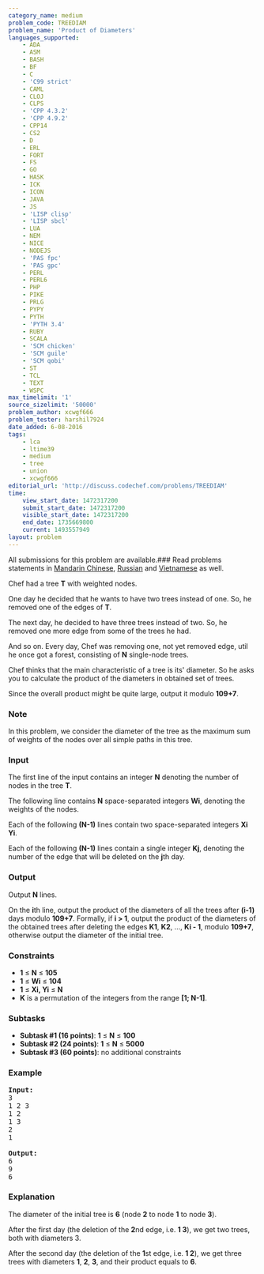 ```yaml
---
category_name: medium
problem_code: TREEDIAM
problem_name: 'Product of Diameters'
languages_supported:
    - ADA
    - ASM
    - BASH
    - BF
    - C
    - 'C99 strict'
    - CAML
    - CLOJ
    - CLPS
    - 'CPP 4.3.2'
    - 'CPP 4.9.2'
    - CPP14
    - CS2
    - D
    - ERL
    - FORT
    - FS
    - GO
    - HASK
    - ICK
    - ICON
    - JAVA
    - JS
    - 'LISP clisp'
    - 'LISP sbcl'
    - LUA
    - NEM
    - NICE
    - NODEJS
    - 'PAS fpc'
    - 'PAS gpc'
    - PERL
    - PERL6
    - PHP
    - PIKE
    - PRLG
    - PYPY
    - PYTH
    - 'PYTH 3.4'
    - RUBY
    - SCALA
    - 'SCM chicken'
    - 'SCM guile'
    - 'SCM qobi'
    - ST
    - TCL
    - TEXT
    - WSPC
max_timelimit: '1'
source_sizelimit: '50000'
problem_author: xcwgf666
problem_tester: harshil7924
date_added: 6-08-2016
tags:
    - lca
    - ltime39
    - medium
    - tree
    - union
    - xcwgf666
editorial_url: 'http://discuss.codechef.com/problems/TREEDIAM'
time:
    view_start_date: 1472317200
    submit_start_date: 1472317200
    visible_start_date: 1472317200
    end_date: 1735669800
    current: 1493557949
layout: problem
---
```

All submissions for this problem are available.###  Read problems statements in [Mandarin Chinese](http://www.codechef.com/download/translated/LTIME39/mandarin/TREEDIAM.pdf), [Russian](http://www.codechef.com/download/translated/LTIME39/russian/TREEDIAM.pdf) and [Vietnamese](http://www.codechef.com/download/translated/LTIME39/vietnamese/TREEDIAM.pdf) as well.

Chef had a tree **T** with weighted nodes.

One day he decided that he wants to have two trees instead of one. So, he removed one of the edges of **T**.

The next day, he decided to have three trees instead of two. So, he removed one more edge from some of the trees he had.

And so on. Every day, Chef was removing one, not yet removed edge, util he once got a forest, consisting of **N** single-node trees.

Chef thinks that the main characteristic of a tree is its' diameter. So he asks you to calculate the product of the diameters in obtained set of trees.

Since the overall product might be quite large, output it modulo **109+7**.

### Note

In this problem, we consider the diameter of the tree as the maximum sum of weights of the nodes over all simple paths in this tree.

### Input

The first line of the input contains an integer **N** denoting the number of nodes in the tree **T**.

The following line contains **N** space-separated integers **Wi**, denoting the weights of the nodes.

Each of the following **(N-1)** lines contain two space-separated integers **Xi Yi**.

Each of the following **(N-1)** lines contain a single integer **Kj**, denoting the number of the edge that will be deleted on the **j**th day.

### Output

Output **N** lines.

On the **i**th line, output the product of the diameters of all the trees after **(i-1)** days modulo **109+7**. Formally, if **i > 1**, output the product of the diameters of the obtained trees after deleting the edges **K1**, **K2**, ..., **Ki - 1**, modulo **109+7**, otherwise output the diameter of the initial tree.

### Constraints

- **1** ≤ **N** ≤ **105**
- **1** ≤ **Wi** ≤ **104**
- **1** ≤ **Xi, Yi** ≤ **N**
- **K** is a permutation of the integers from the range **\[1; N-1\]**.

### Subtasks

- **Subtask #1 (16 points)**: **1** ≤ **N** ≤ **100**
- **Subtask #2 (24 points)**: **1** ≤ **N** ≤ **5000**
- **Subtask #3 (60 points)**: no additional constraints

### Example

<pre><b>Input:</b>
<tt>3
1 2 3
1 2
1 3
2
1</tt>

<b>Output:</b>
<tt>6
9
6</tt>
</pre>
### Explanation

The diameter of the initial tree is **6** (node **2** to node **1** to node **3**).

After the first day (the deletion of the **2**nd edge, i.e. **1 3**), we get two trees, both with diameters 3.

After the second day (the deletion of the **1**st edge, i.e. **1 2**), we get three trees with diameters **1**, **2**, **3**, and their product equals to **6**.
